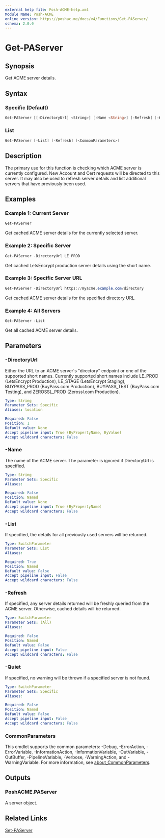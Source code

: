 ```yaml
---
external help file: Posh-ACME-help.xml
Module Name: Posh-ACME
online version: https://poshac.me/docs/v4/Functions/Get-PAServer/
schema: 2.0.0
---
```


# Get-PAServer

## Synopsis

Get ACME server details.

## Syntax

### Specific (Default)
```powershell
Get-PAServer [[-DirectoryUrl] <String>] [-Name <String>] [-Refresh] [-Quiet] [<CommonParameters>]
```

### List
```powershell
Get-PAServer [-List] [-Refresh] [<CommonParameters>]
```

## Description

The primary use for this function is checking which ACME server is currently configured.
New Account and Cert requests will be directed to this server.
It may also be used to refresh server details and list additional servers that have previously been used.

## Examples

### Example 1: Current Server

```powershell
Get-PAServer
```

Get cached ACME server details for the currently selected server.

### Example 2: Specific Server

```powershell
Get-PAServer -DirectoryUrl LE_PROD
```

Get cached LetsEncrypt production server details using the short name.

### Example 3: Specific Server URL

```powershell
Get-PAServer -DirectoryUrl https://myacme.example.com/directory
```

Get cached ACME server details for the specified directory URL.

### Example 4: All Servers

```powershell
Get-PAServer -List
```

Get all cached ACME server details.

## Parameters

### -DirectoryUrl
Either the URL to an ACME server's "directory" endpoint or one of the supported short names. Currently supported short names include LE_PROD (LetsEncrypt Production), LE_STAGE (LetsEncrypt Staging), BUYPASS_PROD (BuyPass.com Production), BUYPASS_TEST (BuyPass.com Testing), and ZEROSSL_PROD (Zerossl.com Production).

```yaml
Type: String
Parameter Sets: Specific
Aliases: location

Required: False
Position: 1
Default value: None
Accept pipeline input: True (ByPropertyName, ByValue)
Accept wildcard characters: False
```

### -Name
The name of the ACME server.
The parameter is ignored if DirectoryUrl is specified.

```yaml
Type: String
Parameter Sets: Specific
Aliases:

Required: False
Position: Named
Default value: None
Accept pipeline input: True (ByPropertyName)
Accept wildcard characters: False
```

### -List
If specified, the details for all previously used servers will be returned.

```yaml
Type: SwitchParameter
Parameter Sets: List
Aliases:

Required: True
Position: Named
Default value: False
Accept pipeline input: False
Accept wildcard characters: False
```

### -Refresh
If specified, any server details returned will be freshly queried from the ACME server.
Otherwise, cached details will be returned.

```yaml
Type: SwitchParameter
Parameter Sets: (All)
Aliases:

Required: False
Position: Named
Default value: False
Accept pipeline input: False
Accept wildcard characters: False
```

### -Quiet
If specified, no warning will be thrown if a specified server is not found.

```yaml
Type: SwitchParameter
Parameter Sets: Specific
Aliases:

Required: False
Position: Named
Default value: False
Accept pipeline input: False
Accept wildcard characters: False
```

### CommonParameters
This cmdlet supports the common parameters: -Debug, -ErrorAction, -ErrorVariable, -InformationAction, -InformationVariable, -OutVariable, -OutBuffer, -PipelineVariable, -Verbose, -WarningAction, and -WarningVariable. For more information, see [about_CommonParameters](http://go.microsoft.com/fwlink/?LinkID=113216).

## Outputs

### PoshACME.PAServer
A server object.

## Related Links

[Set-PAServer](Set-PAServer.md)
